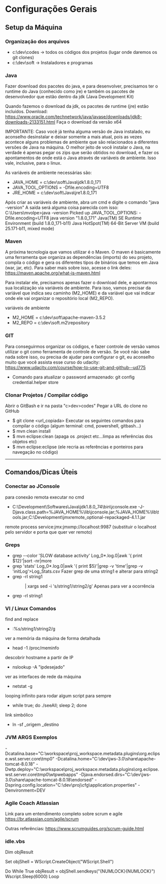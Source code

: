 # Configurações Gerais 

## Setup da Máquina

### Organização dos arquivos
- c:\dev\codes -> todos os códigos dos projetos (lugar onde daremos os git clones)
- c:\dev\soft  -> Instaladores e programas
  
### Java
Fazer download dos pacotes do java, e para desenvolver, precisamos ter o runtime do Java (conhecido como jre) e também os pacotes de desenvolvedor que estão dentro da jdk (Java Development Kit) 

Quando fazemos o download da jdk, os pacotes de runtime (jre) estão incluídos. 
Download: https://www.oracle.com/technetwork/java/javase/downloads/jdk8-downloads-2133151.html
Faça o download da versão x64

IMPORTANTE: Caso você já tenha alguma versão de Java instalado, eu aconselho desinstalar e deixar somente a mais atual, pois as vezes acontece alguns problemas de ambiente que são relacionados a diferentes versões de Java na máquina. 
O melhor jeito de você instalar o Java, na verdade é apenas pegar os zips que serão obtidos no download, e fazer os apontamentos de onde está o Java através de variáveis de ambiente. Isso vale, inclusive, para o linux. 

As variáveis de ambiente necessárias são:
- JAVA_HOME = c:\dev\soft\Java\jdk1.8.0_171
- JAVA_TOOL_OPTIONS = -Dfile.encoding=UTF8
- JRE_HOME = c:\dev\soft\Java\jre1.8.0_171

Após criar as variáveis de ambiente, abra um cmd e digite o comando "java -version"
A saída será alguma coisa parecida com isso:
C:\Users\mvolpe>java -version
Picked up JAVA_TOOL_OPTIONS: -Dfile.encoding=UTF8
java version "1.8.0_171"
Java(TM) SE Runtime Environment (build 1.8.0_171-b11)
Java HotSpot(TM) 64-Bit Server VM (build 25.171-b11, mixed mode)


### Maven
A próxima tecnologia que vamos utilizar é o Maven.
O maven é basicamente uma ferramenta que organiza as dependências (imports) do seu projeto, compila o código e gera os diferentes tipos de binários que temos em Java (war, jar, etc).
Para saber mais sobre isso, acesse o link deles: https://maven.apache.org/what-is-maven.html 

Para instalar ele, precisamos apenas fazer o download dele, e apontarmos sua localização via variáveis de ambiente.
Para isso, vamos precisar da variável que indica seu caminho (M2_HOME) e da variável que vai indicar onde ele vai organizar o repositório local (M2_REPO).

variáveis de ambiente
- M2_HOME = c:\dev\soft\apache-maven-3.5.2
- M2_REPO = c:\dev\soft\.m2\repository

### GIT
Para conseguirmos organizar os códigos, e fazer controle de versão vamos utilizar o git como ferramenta de controle de versão. Se você não sabe nada sobre isso, ou precisa de ajudar para configurar o git, eu aconselho muito que você assista esse curso do udacity: https://www.udacity.com/course/how-to-use-git-and-github--ud775 
- Comando para atualizar o password armazenado: git config credential.helper store

### Clonar Projetos / Compilar código
Abrir o GitBash e ir na pasta "c>dev>codes"
Pegar a URL do clone no GitHub  
- $ git clone <url_copiada>
Executar os seguintes comandos para compilar o código (algum terminal: cmd, powershell, gitbash...)
- $ mvn clean install
- $ mvn eclipse:clean (apaga os .project etc...limpa as referências dos objetos etc)
- $ mvn eclipse:eclipse (ele recria as referências e ponteiros para navegação no código)
    
-----------------------------------------------------------------------------------------------------------------------------------
## Comandos/Dicas Úteis 

### Conectar ao JConsole
para conexão remota executar no cmd
- C:\Development\Softwares\Java\jdk1.8.0_74\bin\jconsole.exe -J-Djava.class.path=%JAVA_HOME%\lib\jconsole.jar;%JAVA_HOME%\lib\tools.jar;C:\Development\jmxremote_optional-repackaged-4.1.1.jar

remote process
service:jmx:jmxmp://localhost:9987 (substituir o localhost pelo servidor e porta que quer ver remoto)
  
### Greps
- grep --color 'SLOW database activity' Log_0*.log.0|awk '{ print $12}'|sort -nr|more
- grep 'stats' Log_0*.log.0|awk '{ print $5}'|grep -v 'time'|grep -v 'initLog'>Log_Stats.csv
Fazer grep de uma string1 e alterar para string2
- grep -rl string1 <dir> | xargs sed -i 's/string1/string2/g'
Apenas para ver a ocorrência
- grep -rl string1 <dir>


### VI / Linux Comandos
find and replace
- :%s/string1/string2/g

ver a memória da máquina de forma detalhada
- head -1 /proc/meminfo

descobrir hostname a partir de IP
- nslookup -A "ipdesejado" 

ver as interfaces de rede da máquina
- netstat -g

looping infinito para rodar algum script para sempre
- while true; do ./seeAll; sleep 2; done

link simbólico
- ln -sf _origem _destino

### JVM ARGS Exemplos
-Dcatalina.base="C:\workspace\proj_workspace\.metadata\.plugins\org.eclipse.wst.server.core\tmp0" -Dcatalina.home="C:\dev\jws-3.0\share\apache-tomcat-8.0.18" -Dwtp.deploy="C:\workspace\proj_workspace\.metadata\.plugins\org.eclipse.wst.server.core\tmp0\wtpwebapps" -Djava.endorsed.dirs="C:\dev\jws-3.0\share\apache-tomcat-8.0.18\endorsed" -Dspring.config.location="C:\dev\proj\cfg\application.properties"   -Denvironment=DEV

### Agile Coach Atlassian
Link para um entendimento completo sobre scrum e agile
https://br.atlassian.com/agile/scrum 

Outras referências:
https://www.scrumguides.org/scrum-guide.html 

### idle.vbs
Dim objResult

Set objShell = WScript.CreateObject("WScript.Shell")

Do While True
  objResult = objShell.sendkeys("{NUMLOCK}{NUMLOCK}")
  Wscript.Sleep(6000)
Loop
